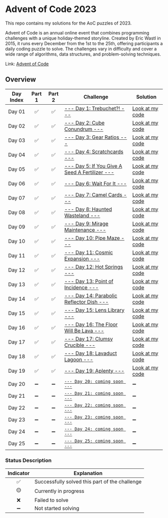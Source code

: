 # Advent of Code 2023

This repo contains my solutions for the AoC puzzles of 2023.

Advent of Code is an annual online event that combines programming challenges with a unique holiday-themed storyline. Created by Eric Wastl in 2015, it runs every December from the 1st to the 25th, offering participants a daily coding puzzle to solve. The challenges vary in difficulty and cover a wide range of algorithms, data structures, and problem-solving techniques.

Link: [Advent of Code](https://adventofcode.com/2023)

## Overview

| Day Index | Part 1 | Part 2 | Challenge | Solution |
|:---------:|:------:|:------:|-----------|----------|
| Day 01 | ✅ | ✅ | [--- Day 1: Trebuchet?! ---](https://adventofcode.com/2023/day/1) | [Look at my code](/day01.py) |
| Day 02 | ✅ | ✅ | [--- Day 2: Cube Conundrum ---](https://adventofcode.com/2023/day/2) | [Look at my code](/day02.py) |
| Day 03 | ✅ | ✅ | [--- Day 3: Gear Ratios ---](https://adventofcode.com/2023/day/3) | [Look at my code](/day03.py) |
| Day 04 | ✅ | ✅ | [--- Day 4: Scratchcards ---](https://adventofcode.com/2023/day/4) | [Look at my code](/day04.py) |
| Day 05 | ✅ | ✅ | [--- Day 5: If You Give A Seed A Fertilizer ---](https://adventofcode.com/2023/day/5) | [Look at my code](/day05.py) |
| Day 06 | ✅ | ✅ | [--- Day 6: Wait For It ---](https://adventofcode.com/2023/day/6) | [Look at my code](/day06.py) |
| Day 07 | ✅ | ✅ | [--- Day 7: Camel Cards ---](https://adventofcode.com/2023/day/7) | [Look at my code](/day07.py) |
| Day 08 | ✅ | ✅ | [--- Day 8: Haunted Wasteland ---](https://adventofcode.com/2023/day/8) | [Look at my code](/day08.py) |
| Day 09 | ✅ | ✅ | [--- Day 9: Mirage Maintenance ---](https://adventofcode.com/2023/day/9) | [Look at my code](/day09.py) |
| Day 10 | ✅ | ✅ | [--- Day 10: Pipe Maze ---](https://adventofcode.com/2023/day/10) | [Look at my code](/day10.py) |
| Day 11 | ✅ | ✅ | [--- Day 11: Cosmic Expansion ---](https://adventofcode.com/2023/day/11) | [Look at my code](/day11.py) |
| Day 12 | ✅ | ✅ | [--- Day 12: Hot Springs ---](https://adventofcode.com/2023/day/12) | [Look at my code](/day12.py) |
| Day 13 | ✅ | ✅ | [--- Day 13: Point of Incidence ---](https://adventofcode.com/2023/day/13) | [Look at my code](/day13.py) |
| Day 14 | ✅ | ✅ | [--- Day 14: Parabolic Reflector Dish ---](https://adventofcode.com/2023/day/14) | [Look at my code](/day14.py) |
| Day 15 | ✅ | ✅ | [--- Day 15: Lens Library ---](https://adventofcode.com/2023/day/15) | [Look at my code](/day15.py) |
| Day 16 | ✅ | ✅ | [--- Day 16: The Floor Will Be Lava ---](https://adventofcode.com/2023/day/16) | [Look at my code](/day16.py) |
| Day 17 | ✅ | ✅ | [--- Day 17: Clumsy Crucible ---](https://adventofcode.com/2023/day/17) | [Look at my code](/day17.py) |
| Day 18 | ✅ | ✅ | [--- Day 18: Lavaduct Lagoon ---](https://adventofcode.com/2023/day/18) | [Look at my code](/day18.py) |
| Day 19 | ✅ | ✅ | [--- Day 19: Aplenty ---](https://adventofcode.com/2023/day/19) | [Look at my code](/day19.py) |
| Day 20 | ➖ | ➖ | [`--- Day 20: coming soon ---`](https://adventofcode.com/2023/day/20) | ➖ |
| Day 21 | ➖ | ➖ | [`--- Day 21: coming soon ---`](https://adventofcode.com/2023/day/21) | ➖ |
| Day 22 | ➖ | ➖ | [`--- Day 22: coming soon ---`](https://adventofcode.com/2023/day/22) | ➖ |
| Day 23 | ➖ | ➖ | [`--- Day 23: coming soon ---`](https://adventofcode.com/2023/day/23) | ➖ |
| Day 24 | ➖ | ➖ | [`--- Day 24: coming soon ---`](https://adventofcode.com/2023/day/24) | ➖ |
| Day 25 | ➖ | ➖ | [`--- Day 25: coming soon ---`](https://adventofcode.com/2023/day/25) | ➖ |

### Status Description
| Indicator | Explanation |
|:---------:|-------------|
| ✅ | Successfully solved this part of the challenge |
| 🟡 | Currently in progress |
| ❌ | Failed to solve |
| ➖ | Not started solving |
